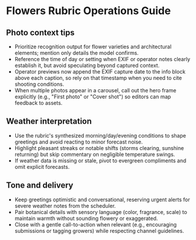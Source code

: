 # Flowers Rubric Operations Guide

## Photo context tips
- Prioritize recognition output for flower varieties and architectural elements; mention only details the model confirms.
- Reference the time of day or setting when EXIF or operator notes clearly establish it, but avoid speculating beyond captured context.
- Operator previews now append the EXIF capture date to the info block above each caption, so rely on that timestamp when you need to cite shooting conditions.
- When multiple photos appear in a carousel, call out the hero frame explicitly (e.g., "First photo" or "Cover shot") so editors can map feedback to assets.

## Weather interpretation
- Use the rubric's synthesized morning/day/evening conditions to shape greetings and avoid reacting to minor forecast noise.
- Highlight pleasant streaks or notable shifts (storms clearing, sunshine returning) but skip commentary on negligible temperature swings.
- If weather data is missing or stale, pivot to evergreen compliments and omit explicit forecasts.

## Tone and delivery
- Keep greetings optimistic and conversational, reserving urgent alerts for severe weather notes from the scheduler.
- Pair botanical details with sensory language (color, fragrance, scale) to maintain warmth without sounding flowery or exaggerated.
- Close with a gentle call-to-action when relevant (e.g., encouraging submissions or tagging growers) while respecting channel guidelines.
